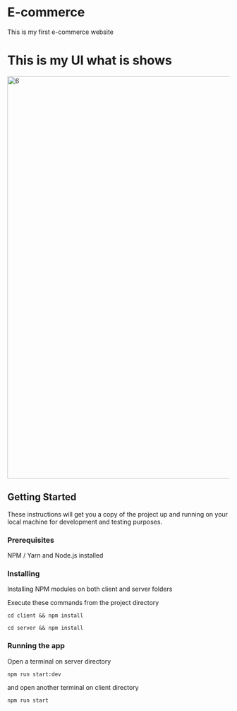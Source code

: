 # E-commerce
This is  my first e-commerce website

# This is my UI what is shows

<img width="911" alt="6" src="https://github.com/keshav-chandra/E-commerce/assets/93521407/445016de-e0b2-4b36-bc98-0d207ffb03ec">

## Getting Started

These instructions will get you a copy of the project up and running on your local machine for development and testing purposes.

### Prerequisites

NPM / Yarn and Node.js installed

### Installing

Installing NPM modules on both client and server folders

Execute these commands from the project directory

```
cd client && npm install
```

```
cd server && npm install
```

### Running the app

Open a terminal on server directory

```
npm run start:dev
```

and open another terminal on client directory
```
npm run start
```
